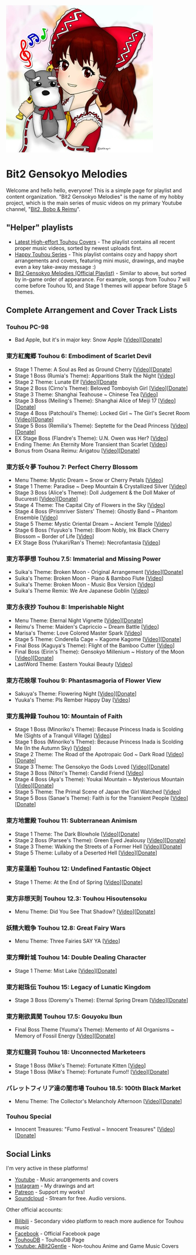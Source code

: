 ![alt text](https://github.com/bit2kingwn/Bit2-Gensokyo-Melodies/blob/main/bit2-portrait-2022.jpg)

# Bit2 Gensokyo Melodies
Welcome and hello hello, everyone! This is a simple page for playlist and content organization. "Bit2 Gensokyo Melodies" is the name of my hobby project, which is the main series of music videos on my primary Youtube channel, "[Bit2, Bobo & Reimu](https://www.youtube.com/@bit2kingwn)".

## "Helper" playlists
- [Latest High-effort Touhou Covers](https://www.youtube.com/playlist?list=PLCPzClPadeI3dM6xzHj_hbfGHlYXWPulA) - The playlist contains all recent proper music videos, sorted by newest uploads first.
- [Happy Touhou Series](https://www.youtube.com/playlist?list=PLCPzClPadeI3i-lhUqBqaVpAddpYIkC3C) - This playlist contains cozy and happy short arrangements and covers, featuring mini music, drawings, and maybe even a key take-away message :)
- [Bit2 Gensokyo Melodies (Official Playlist)](https://www.youtube.com/playlist?list=PLCPzClPadeI0L6wKYXtC1gfQ80AxhilSp) - Similar to above, but sorted by in-game order of appearance. For example, songs from Touhou 7 will come before Touhou 10, and Stage 1 themes will appear before Stage 5 themes.

## Complete Arrangement and Cover Track Lists

### Touhou PC-98
- Bad Apple, but it's in major key: Snow Apple \[[Video](https://www.youtube.com/watch?v=TQNbT7H33fA&list=PLCPzClPadeI0L6wKYXtC1gfQ80AxhilSp&index=12&pp=gAQBiAQB8AUB)\]\[[Donate](https://bit2kingwn.bandcamp.com/track/snow-apple)\]

### 東方紅魔郷 Touhou 6: Embodiment of Scarlet Devil
- Stage 1 Theme: A Soul as Red as Ground Cherry \[[Video](https://www.youtube.com/watch?v=DfyiJMaGD08&list=PLCPzClPadeI0L6wKYXtC1gfQ80AxhilSp&index=1&pp=gAQBiAQB8AUB)\]\[[Donate](https://bit2kingwn.bandcamp.com/track/a-soul-as-red-as-a-ground-cherry)\]
- Stage 1 Boss (Rumia's Theme): Apparitions Stalk the Night \[[Video](https://www.youtube.com/watch?v=5GM94x0mdsI&list=PLCPzClPadeI0L6wKYXtC1gfQ80AxhilSp&index=2&pp=gAQBiAQB8AUB)\]
- Stage 2 Theme: Lunate Elf \[[Video](https://www.youtube.com/watch?v=4gNUOh52NWs&list=PLCPzClPadeI0L6wKYXtC1gfQ80AxhilSp&index=3&pp=gAQBiAQB8AUB)\]\[[Donate](https://bit2kingwn.bandcamp.com/track/lunate-elf)
- Stage 2 Boss (Cirno's Theme): Beloved Tomboyish Girl \[[Video](https://www.youtube.com/watch?v=bikhRvZngjA&list=PLCPzClPadeI0L6wKYXtC1gfQ80AxhilSp&index=4&pp=gAQBiAQB8AUB)\]\[[Donate](https://bit2kingwn.bandcamp.com/track/reminiscence-of-the-ice-fairy)\]
- Stage 3 Theme: Shanghai Teahouse ~ Chinese Tea \[[Video](https://www.youtube.com/watch?v=DQEJiVo1VXI&list=PLCPzClPadeI0L6wKYXtC1gfQ80AxhilSp&index=5&pp=gAQBiAQB8AUB)\]
- Stage 3 Boss (Meiling's Theme): Shanghai Alice of Meiji 17 \[[Video](https://www.youtube.com/watch?v=kRFqdN1U2vM&list=PLCPzClPadeI0L6wKYXtC1gfQ80AxhilSp&index=6&pp=gAQBiAQB8AUB)\]\[[Donate](https://bit2kingwn.bandcamp.com/track/journey-to-the-scarlet-mansion)\]
- Stage 4 Boss (Patchouli's Theme): Locked Girl ~ The Girl's Secret Room \[[Video](https://www.youtube.com/watch?v=uKQ1f7uE0Us&list=PLCPzClPadeI0L6wKYXtC1gfQ80AxhilSp&index=7&pp=gAQBiAQB8AUB)\]\[[Donate](https://bit2kingwn.bandcamp.com/track/locked-girl-the-girls-secret-room)\]
- Stage 5 Boss (Remilia's Theme): Septette for the Dead Princess \[[Video](https://www.youtube.com/watch?v=j-VZtQrGorA&list=PLCPzClPadeI0L6wKYXtC1gfQ80AxhilSp&index=8&pp=gAQBiAQB8AUB)\]\[[Donate](https://bit2kingwn.bandcamp.com/track/the-awakening-of-remilia-scarlet)\]
- EX Stage Boss (Flandre's Theme): U.N. Owen was Her? \[[Video](https://www.youtube.com/watch?v=spAaHWRfSMc&list=PLCPzClPadeI0L6wKYXtC1gfQ80AxhilSp&index=9&pp=gAQBiAQB8AUB)\]
- Ending Theme: An Eternity More Transient than Scarlet \[[Video](https://www.youtube.com/watch?v=_M35TFaPBD8&list=PLCPzClPadeI0L6wKYXtC1gfQ80AxhilSp&index=10&pp=gAQBiAQB8AUB)\]
- Bonus from Osana Reimu: Arigatou \[[Video](https://www.youtube.com/watch?v=oXjv3G30-5Y&list=PLCPzClPadeI0L6wKYXtC1gfQ80AxhilSp&index=11&pp=gAQBiAQB8AUB)\]\[[Donate](https://bit2kingwn.bandcamp.com/track/flan-chan-wants-to-play)\]

### 東方妖々夢 Touhou 7: Perfect Cherry Blossom
- Menu Theme: Mystic Dream ~ Snow or Cherry Petals \[[Video](https://www.youtube.com/watch?v=soViSc5et4M&list=PLCPzClPadeI0L6wKYXtC1gfQ80AxhilSp&index=13&pp=gAQBiAQB8AUB)\]
- Stage 1 Theme: Paradise ~ Deep Mountain & Crystallized Silver \[[Video](https://www.youtube.com/watch?v=vSABagcrtaQ&list=PLCPzClPadeI0L6wKYXtC1gfQ80AxhilSp&index=14&pp=gAQBiAQB8AUB)\]
- Stage 3 Boss (Alice's Theme): Doll Judgement & the Doll Maker of Bucuresti \[[Video](https://www.youtube.com/watch?v=KRz7na5Bz5Y&list=PLCPzClPadeI0L6wKYXtC1gfQ80AxhilSp&index=15&pp=gAQBiAQB8AUB)\]\[[Donate](https://bit2kingwn.bandcamp.com/track/waltz-of-the-doll-maker)\]
- Stage 4 Theme: The Capital City of Flowers in the Sky \[[Video](https://www.youtube.com/watch?v=46pNYN7Mn1I&list=PLCPzClPadeI0L6wKYXtC1gfQ80AxhilSp&index=16&pp=gAQBiAQB8AUB)\]
- Stage 4 Boss (Prismriver Sisters' Theme): Ghostly Band ~ Phantom Ensemble \[[Video](https://www.youtube.com/watch?v=V4kCrh_OGjA&list=PLCPzClPadeI0L6wKYXtC1gfQ80AxhilSp&index=17&pp=gAQBiAQB8AUB)\]
- Stage 5 Theme: Mystic Oriental Dream ~ Ancient Temple \[[Video](https://www.youtube.com/watch?v=BtsjGSwEzBQ&list=PLCPzClPadeI0L6wKYXtC1gfQ80AxhilSp&index=18&pp=gAQBiAQB8AUB)\]
- Stage 6 Boss (Yuyuko's Theme): Bloom Nobly, Ink Black Cherry Blossom ~ Border of Life \[[Video](https://www.youtube.com/watch?v=TD2jnsNSTLQ&list=PLCPzClPadeI0L6wKYXtC1gfQ80AxhilSp&index=19&pp=gAQBiAQB8AUB)\]
- EX Stage Boss (Yukari/Ran's Theme): Necrofantasia \[[Video](https://www.youtube.com/watch?v=6k-eQP0qtQE&list=PLCPzClPadeI0L6wKYXtC1gfQ80AxhilSp&index=20&pp=gAQBiAQB8AUB)\]

### 東方萃夢想 Touhou 7.5: Immaterial and Missing Power
- Suika's Theme: Broken Moon - Original Arrangement \[[Video](https://www.youtube.com/watch?v=6vXm0gX_W8w&list=PLCPzClPadeI0L6wKYXtC1gfQ80AxhilSp&index=21&pp=gAQBiAQB8AUB)\]\[[Donate](https://bit2kingwn.bandcamp.com/track/broken-moon)\]
- Suika's Theme: Broken Moon - Piano & Bamboo Flute \[[Video](https://www.youtube.com/watch?v=NxLKG7I_eVk&list=PLCPzClPadeI0L6wKYXtC1gfQ80AxhilSp&index=22&pp=gAQBiAQB8AUB)\]
- Suika's Theme: Broken Moon - Music Box Version \[[Video](https://www.youtube.com/watch?v=4IR9s_KLvJE&list=PLCPzClPadeI2K9DucDCoRTxb1d4l5a0Ct&index=82&pp=gAQBiAQB8AUB)\]
- Suika's Theme Remix: We Are Japanese Goblin \[[Video](https://www.youtube.com/watch?v=t2GgsbRESy0&list=PLCPzClPadeI0L6wKYXtC1gfQ80AxhilSp&index=23&pp=gAQBiAQB8AUB)\]

### 東方永夜抄 Touhou 8: Imperishable Night
- Menu Theme: Eternal Night Vignette \[[Video](https://www.youtube.com/watch?v=17QBnQpJdfo&list=PLCPzClPadeI0L6wKYXtC1gfQ80AxhilSp&index=24&pp=gAQBiAQB8AUB)\]\[[Donate](https://bit2kingwn.bandcamp.com/track/welcome-to-gensokyo)\]
- Reimu's Theme: Maiden's Capriccio ~ Dream Battle \[[Video](https://www.youtube.com/watch?v=8-NUpOrHYa0&list=PLCPzClPadeI0L6wKYXtC1gfQ80AxhilSp&index=25&pp=gAQBiAQB8AUB)\]
- Marisa's Theme: Love Colored Master Spark \[[Video](https://www.youtube.com/watch?v=k4gj7l2hXXc&list=PLCPzClPadeI0L6wKYXtC1gfQ80AxhilSp&index=26&pp=gAQBiAQB8AUB)\]
- Stage 5 Theme: Cinderella Cage ~ Kagome Kagome \[[Video](https://www.youtube.com/watch?v=t93cljYR_GE&list=PLCPzClPadeI0L6wKYXtC1gfQ80AxhilSp&index=27&pp=gAQBiAQB8AUB)\]\[[Donate](https://bit2kingwn.bandcamp.com/track/cinderella-cage)\]
- Final Boss (Kaguya's Theme): Flight of the Bamboo Cutter \[[Video](https://www.youtube.com/watch?v=jPPUU4JHUv0&list=PLCPzClPadeI0L6wKYXtC1gfQ80AxhilSp&index=28&pp=gAQBiAQB8AUB)\]
- Final Boss (Eirin's Theme): Gensokyo Millenium ~ History of the Moon \[[Video](https://www.youtube.com/watch?v=oXKeTW0ABLo&list=PLCPzClPadeI0L6wKYXtC1gfQ80AxhilSp&index=29&pp=gAQBiAQB8AUB)\]\[[Donate](https://bit2kingwn.bandcamp.com/track/gensokyo-millennium-history-of-the-moon)\]
- LastWord Theme: Eastern Youkai Beauty \[[Video](https://www.youtube.com/watch?v=dxaUXoIUHEo&list=PLCPzClPadeI0L6wKYXtC1gfQ80AxhilSp&index=30&pp=gAQBiAQB8AUB)\]

### 東方花映塚 Touhou 9: Phantasmagoria of Flower View
- Sakuya's Theme: Flowering Night \[[Video](https://www.youtube.com/watch?v=1sFbWU7snqM&list=PLCPzClPadeI0L6wKYXtC1gfQ80AxhilSp&index=31&pp=gAQBiAQB8AUB)\]\[[Donate](https://bit2kingwn.bandcamp.com/track/easterly-winds-in-the-flowering-night)\]
- Yuuka's Theme: Pls Rember Happy Day \[[Video](https://www.youtube.com/watch?v=_OHOsGi08Ls&list=PLCPzClPadeI2K9DucDCoRTxb1d4l5a0Ct&index=34&pp=gAQBiAQB8AUB)\]

### 東方風神録 Touhou 10: Mountain of Faith
- Stage 1 Boss (Minoriko's Theme): Because Princess Inada is Scolding Me (Sights of a Tranquil Village) \[[Video](https://www.youtube.com/watch?v=M6kjcWXaIVY&list=PLCPzClPadeI0L6wKYXtC1gfQ80AxhilSp&index=32&pp=gAQBiAQB8AUB)\]
- Stage 1 Boss (Minoriko's Theme): Because Princess Inada is Scolding Me (In the Autumn Sky) \[[Video](https://www.youtube.com/watch?v=eG-ZbUnZGHg&list=PLCPzClPadeI0L6wKYXtC1gfQ80AxhilSp&index=33&pp=gAQBiAQB8AUB)\]
- Stage 2 Theme: The Road of the Apotropaic God ~ Dark Road \[[Video](https://www.youtube.com/watch?v=bAfnNgKNR1Q&list=PLCPzClPadeI0L6wKYXtC1gfQ80AxhilSp&index=34&pp=gAQBiAQB8AUB)\]\[[Donate](https://bit2kingwn.bandcamp.com/track/the-road-of-the-apotropaic-god)\]
- Stage 3 Theme: The Gensokyo the Gods Loved \[[Video](https://www.youtube.com/watch?v=9GYPUHyrZSE&list=PLCPzClPadeI0L6wKYXtC1gfQ80AxhilSp&index=35&pp=gAQBiAQB8AUB)\]\[[Donate](https://bit2kingwn.bandcamp.com/track/the-gensokyo-the-gods-loved)\]
- Stage 3 Boss (Nitori's Theme): Candid Friend \[[Video](https://www.youtube.com/watch?v=mbgpKpFJTfA&list=PLCPzClPadeI0L6wKYXtC1gfQ80AxhilSp&index=36&pp=gAQBiAQB8AUB)\]
- Stage 4 Boss (Aya's Theme): Youkai Mountain ~ Mysterious Mountain \[[Video](https://www.youtube.com/watch?v=1N41dAf6xT8&list=PLCPzClPadeI0L6wKYXtC1gfQ80AxhilSp&index=37&pp=gAQBiAQB8AUB)\]\[[Donate](https://bit2kingwn.bandcamp.com/track/youkai-mountain)\]
- Stage 5 Theme: The Primal Scene of Japan the Girl Watched \[[Video](https://www.youtube.com/watch?v=Ado116MBlJY&list=PLCPzClPadeI0L6wKYXtC1gfQ80AxhilSp&index=38&pp=gAQBiAQB8AUB)\]
- Stage 5 Boss (Sanae's Theme): Faith is for the Transient People \[[Video](https://www.youtube.com/watch?v=y29FHWsgUuM&list=PLCPzClPadeI0L6wKYXtC1gfQ80AxhilSp&index=39&pp=gAQBiAQB8AUB)\]\[[Donate](https://bit2kingwn.bandcamp.com/track/faith-is-for-the-transient-people)\]

### 東方地霊殿 Touhou 11: Subterranean Animism
- Stage 1 Theme: The Dark Blowhole \[[Video](https://www.youtube.com/watch?v=D_buOpUBXXM&list=PLCPzClPadeI0L6wKYXtC1gfQ80AxhilSp&index=40&pp=gAQBiAQB8AUB)\]\[[Donate](https://bit2kingwn.bandcamp.com/track/the-dark-blowhole)\]
- Stage 2 Boss (Parsee's Theme): Green Eyed Jealousy \[[Video](https://www.youtube.com/watch?v=1H2njOr_Wq4&list=PLCPzClPadeI0L6wKYXtC1gfQ80AxhilSp&index=41&pp=gAQBiAQB8AUB)\]\[[Donate](https://bit2kingwn.bandcamp.com/track/jealousy-beneath-the-earths-crust)\]
- Stage 3 Theme: Walking the Streets of a Former Hell \[[Video](https://www.youtube.com/watch?v=INoBwShVzMo&list=PLCPzClPadeI0L6wKYXtC1gfQ80AxhilSp&index=42&pp=gAQBiAQB8AUB)\]\[[Donate](https://bit2kingwn.bandcamp.com/track/walking-the-streets-of-a-former-hell)\]
- Stage 5 Theme: Lullaby of a Deserted Hell \[[Video](https://www.youtube.com/watch?v=dN3qcSA_VGA&list=PLCPzClPadeI0L6wKYXtC1gfQ80AxhilSp&index=43&pp=gAQBiAQB8AUB)\]\[[Donate](https://bit2kingwn.bandcamp.com/track/farewell-the-deserted-hell)\]

### 東方星蓮船 Touhou 12: Undefined Fantastic Object
- Stage 1 Theme: At the End of Spring \[[Video](https://www.youtube.com/watch?v=l3zHcSGJ90M&list=PLCPzClPadeI0L6wKYXtC1gfQ80AxhilSp&index=44&pp=gAQBiAQB8AUB)\]\[[Donate](https://bit2kingwn.bandcamp.com/track/at-the-end-of-spring)\]

### 東方非想天則 Touhou 12.3: Touhou Hisoutensoku
- Menu Theme: Did You See That Shadow? \[[Video](https://www.youtube.com/watch?v=fs_sx4C1-h8&list=PLCPzClPadeI0L6wKYXtC1gfQ80AxhilSp&index=45&pp=gAQBiAQB8AUB)\]\[[Donate](https://bit2kingwn.bandcamp.com/track/did-you-see-that-shadow)\]

### 妖精大戦争 Touhou 12.8: Great Fairy Wars
- Menu Theme: Three Fairies SAY YA \[[Video](https://www.youtube.com/watch?v=pQTqsJG4R-k&list=PLCPzClPadeI0L6wKYXtC1gfQ80AxhilSp&index=46&pp=gAQBiAQB8AUB)\]

### 東方輝針城 Touhou 14: Double Dealing Character
- Stage 1 Theme: Mist Lake \[[Video](https://www.youtube.com/watch?v=xm6DF6ljXwM&list=PLCPzClPadeI0L6wKYXtC1gfQ80AxhilSp&index=47&pp=gAQBiAQB8AUB)\]\[[Donate](https://bit2kingwn.bandcamp.com/track/mist-lake)\]

### 東方紺珠伝 Touhou 15: Legacy of Lunatic Kingdom
- Stage 3 Boss (Doremy's Theme): Eternal Spring Dream \[[Video](https://www.youtube.com/watch?v=FbI6iqH21rA&list=PLCPzClPadeI0L6wKYXtC1gfQ80AxhilSp&index=48&pp=gAQBiAQB8AUB)\]\[[Donate](https://bit2kingwn.bandcamp.com/track/eternal-spring-dream)\]

### 東方剛欲異聞 Touhou 17.5: Gouyoku Ibun
- Final Boss Theme (Yuuma's Theme): Memento of All Organisms ~ Memory of Fossil Energy \[[Video](https://www.youtube.com/watch?v=Lpmu1_CjUNk&list=PLCPzClPadeI0L6wKYXtC1gfQ80AxhilSp&index=49&pp=gAQBiAQB8AUB)\]\[[Donate](https://bit2kingwn.bandcamp.com/track/memento-of-all-organisms)\]

### 東方虹龍洞 Touhou 18: Unconnected Marketeers
- Stage 1 Boss (Mike's Theme): Fortunate Kitten \[[Video](https://www.youtube.com/watch?v=YkFymo0GIYk&list=PLCPzClPadeI0L6wKYXtC1gfQ80AxhilSp&index=51&pp=gAQBiAQB8AUB)\]
- Stage 1 Boss (Mike's Theme): Fortunate Fumo!! \[[Video](https://www.youtube.com/watch?v=wgUh9FTWmO8&list=PLCPzClPadeI0L6wKYXtC1gfQ80AxhilSp&index=50&pp=gAQBiAQB8AUB)\]\[[Donate](https://bit2kingwn.bandcamp.com/track/fortunate-fumo)\]

### バレットフィリア達の闇市場 Touhou 18.5: 100th Black Market
- Menu Theme: The Collector's Melancholy Afternoon \[[Video](https://www.youtube.com/watch?v=xdMj5-UmbkE&list=PLCPzClPadeI0L6wKYXtC1gfQ80AxhilSp&index=52&pp=gAQBiAQB8AUB)\]\[[Donate](https://bit2kingwn.bandcamp.com/track/love-colored-black-market)\]

### Touhou Special
- Innocent Treasures: "Fumo Festival ~ Innocent Treasures" \[[Video](https://www.youtube.com/watch?v=sT2k8pHyiGA&list=PLCPzClPadeI0L6wKYXtC1gfQ80AxhilSp&index=53&pp=gAQBiAQB8AUB)\]\[[Donate](https://bit2kingwn.bandcamp.com/track/fumo-festival-innocent-treasures)\]

## Social Links

I'm very active in these platforms!
- [Youtube](https://www.youtube.com/@bit2kingwn) - Music arrangements and covers
- [Instagram](https://www.instagram.com/bit2kingwn/) - My drawings and art
- [Patreon](https://www.patreon.com/bit2kingwn) - Support my works!
- [Soundcloud](https://soundcloud.com/bit2kingwn/sets/bit2-touhou-covers) - Stream for free. Audio versions.

Other official accounts:
- [Bilibili](https://space.bilibili.com/1699888757) - Secondary video platform to reach more audience for Touhou music
- [Facebook](https://www.facebook.com/bit2kingwn) - Official Facebook page
- [TouhouDB](https://touhoudb.com/Ar/9229) - TouhouDB Page
- [Youtube: ABit2Gentle](https://www.youtube.com/@ABit2Gentle) - Non-touhou Anime and Game Music Covers
